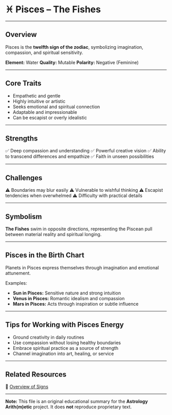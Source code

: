 # ♓ Pisces – The Fishes

---

## Overview

Pisces is the **twelfth sign of the zodiac**, symbolizing imagination, compassion, and spiritual sensitivity.

**Element:** Water
**Quality:** Mutable
**Polarity:** Negative (Feminine)

---

## Core Traits

- Empathetic and gentle
- Highly intuitive or artistic
- Seeks emotional and spiritual connection
- Adaptable and impressionable
- Can be escapist or overly idealistic

---

## Strengths

✅ Deep compassion and understanding
✅ Powerful creative vision
✅ Ability to transcend differences and empathize
✅ Faith in unseen possibilities

---

## Challenges

⚠️ Boundaries may blur easily
⚠️ Vulnerable to wishful thinking
⚠️ Escapist tendencies when overwhelmed
⚠️ Difficulty with practical details

---

## Symbolism

**The Fishes** swim in opposite directions, representing the Piscean pull between material reality and spiritual longing.

---

## Pisces in the Birth Chart

Planets in Pisces express themselves through imagination and emotional attunement.

Examples:

- **Sun in Pisces:** Sensitive nature and strong intuition
- **Venus in Pisces:** Romantic idealism and compassion
- **Mars in Pisces:** Acts through inspiration or subtle influence

---

## Tips for Working with Pisces Energy

- Ground creativity in daily routines
- Use compassion without losing healthy boundaries
- Embrace spiritual practice as a source of strength
- Channel imagination into art, healing, or service

---

## Related Resources

📄 [Overview of Signs](../Overview_of_Signs.md)

---

**Note:**
This file is an original educational summary for the **Astrology Arith(m)etic** project. It does **not** reproduce proprietary text.
